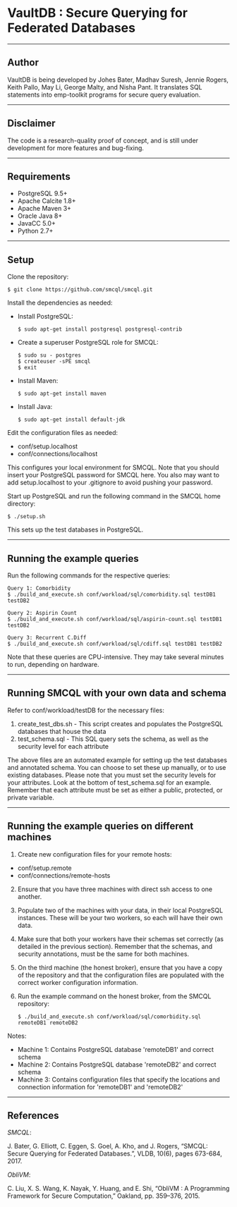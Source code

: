 # VaultDB : Secure Querying for Federated Databases

--------------------------------------------------------------------------------
Author
--------------------------------------------------------------------------------

VaultDB is being developed by Johes Bater, Madhav Suresh, Jennie Rogers, Keith Pallo, May Li, George Malty, and Nisha Pant.  It translates SQL statements into emp-toolkit programs for secure query evaluation.


--------------------------------------------------------------------------------
Disclaimer
--------------------------------------------------------------------------------

The code is a research-quality proof of concept, and is still under development for more features and bug-fixing.

--------------------------------------------------------------------------------
Requirements
--------------------------------------------------------------------------------
* PostgreSQL 9.5+
* Apache Calcite 1.8+
* Apache Maven 3+
* Oracle Java 8+
* JavaCC 5.0+
* Python 2.7+

--------------------------------------------------------------------------------
Setup
--------------------------------------------------------------------------------
Clone the repository:

	$ git clone https://github.com/smcql/smcql.git

Install the dependencies as needed:

* Install PostgreSQL:

	`$ sudo apt-get install postgresql postgresql-contrib`

* Create a superuser PostgreSQL role for SMCQL: 

	`$ sudo su - postgres`  
	`$ createuser -sPE smcql`  
	`$ exit`  
	
* Install Maven: 

	`$ sudo apt-get install maven`

* Install Java: 

	`$ sudo apt-get install default-jdk`

Edit the configuration files as needed:

* conf/setup.localhost
* conf/connections/localhost

This configures your local environment for SMCQL. Note that you should insert your PostgreSQL password for SMCQL here. You also may want to add setup.localhost to your .gitignore to avoid pushing your password.

Start up PostgreSQL and run the following command in the SMCQL home directory:

    $ ./setup.sh

This sets up the test databases in PostgreSQL. 

--------------------------------------------------------------------------------
Running the example queries
--------------------------------------------------------------------------------
Run the following commands for the respective queries:

    Query 1: Comorbidity
    $ ./build_and_execute.sh conf/workload/sql/comorbidity.sql testDB1 testDB2 

    Query 2: Aspirin Count
    $ ./build_and_execute.sh conf/workload/sql/aspirin-count.sql testDB1 testDB2

    Query 3: Recurrent C.Diff
    $ ./build_and_execute.sh conf/workload/sql/cdiff.sql testDB1 testDB2 

Note that these queries are CPU-intensive. They may take several minutes to run, depending on hardware.

--------------------------------------------------------------------------------
Running SMCQL with your own data and schema
--------------------------------------------------------------------------------
Refer to conf/workload/testDB for the necessary files:

1. create_test_dbs.sh - This script creates and populates the PostgreSQL databases that house the data
2. test_schema.sql - This SQL query sets the schema, as well as the security level for each attribute

The above files are an automated example for setting up the test databases and annotated schema. You can choose to set these up manually, or to use existing databases. Please note that you must set the security levels for your attributes. Look at the bottom of test_schema.sql for an example. Remember that each attribute must be set as either a public, protected, or private variable.


--------------------------------------------------------------------------------
Running the example queries on different machines
--------------------------------------------------------------------------------
1. Create new configuration files for your remote hosts:

* conf/setup.remote
* conf/connections/remote-hosts

2. Ensure that you have three machines with direct ssh access to one another.

3. Populate two of the machines with your data, in their local PostgreSQL instances. These will be your two workers, so each will have their own data.

4. Make sure that both your workers have their schemas set correctly (as detailed in the previous section). Remember that the schemas, and security annotations, must be the same for both machines.

5. On the third machine (the honest broker), ensure that you have a copy of the repository and that the configuration files are populated with the correct worker configuration information.

6. Run the example command on the honest broker, from the SMCQL repository:

    `$ ./build_and_execute.sh conf/workload/sql/comorbidity.sql remoteDB1 remoteDB2`

Notes:

* Machine 1: Contains PostgreSQL database 'remoteDB1' and correct schema
* Machine 2: Contains PostgreSQL database 'remoteDB2' and correct schema
* Machine 3: Contains configuration files that specify the locations and connection information for 'remoteDB1' and 'remoteDB2'

--------------------------------------------------------------------------------
References
--------------------------------------------------------------------------------

*SMCQL*:

J. Bater, G. Elliott, C. Eggen, S. Goel, A. Kho, and J. Rogers, “SMCQL: Secure Querying for Federated Databases.”, VLDB, 10(6), pages 673-684, 2017.

*ObliVM*:

C. Liu, X. S. Wang, K. Nayak, Y. Huang, and E. Shi, “ObliVM : A Programming Framework for Secure Computation,” Oakland, pp. 359–376, 2015.
